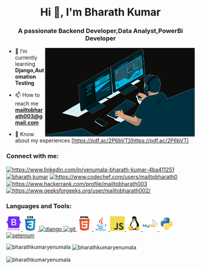 <h1 align="center">Hi 👋, I'm Bharath Kumar</h1>
<h3 align="center">A passionate Backend Developer,Data Analyst,PowerBi Developer</h3>
<img align="right" alt="Coading" width="400"src="https://raw.githubusercontent.com/Potential17/Potential17/master/user%20(2).gif">

- 🌱 I’m currently learning **Django,Automation Testing**

- 📫 How to reach me **mailtobharath003@gmail.com**

- 📄 Know about my experiences [https://pdf.ac/2P6bVT](https://pdf.ac/2P6bVT)

<h3 align="left">Connect with me:</h3>
<p align="left">
<a href="https://linkedin.com/in/https://www.linkedin.com/in/yenumala-bharath-kumar-4ba411251" target="blank"><img align="center" src="https://raw.githubusercontent.com/rahuldkjain/github-profile-readme-generator/master/src/images/icons/Social/linked-in-alt.svg" alt="https://www.linkedin.com/in/yenumala-bharath-kumar-4ba411251" height="30" width="40" /></a>
<a href="https://fb.com/bharath kumar" target="blank"><img align="center" src="https://raw.githubusercontent.com/rahuldkjain/github-profile-readme-generator/master/src/images/icons/Social/facebook.svg" alt="bharath kumar" height="30" width="40" /></a>
<a href="https://www.codechef.com/users/https://www.codechef.com/users/mailtobharath0" target="blank"><img align="center" src="https://cdn.jsdelivr.net/npm/simple-icons@3.1.0/icons/codechef.svg" alt="https://www.codechef.com/users/mailtobharath0" height="30" width="40" /></a>
<a href="https://www.hackerrank.com/https://www.hackerrank.com/profile/mailtobharath003" target="blank"><img align="center" src="https://raw.githubusercontent.com/rahuldkjain/github-profile-readme-generator/master/src/images/icons/Social/hackerrank.svg" alt="https://www.hackerrank.com/profile/mailtobharath003" height="30" width="40" /></a>
<a href="https://auth.geeksforgeeks.org/user/https://www.geeksforgeeks.org/user/mailtobharath002/" target="blank"><img align="center" src="https://raw.githubusercontent.com/rahuldkjain/github-profile-readme-generator/master/src/images/icons/Social/geeks-for-geeks.svg" alt="https://www.geeksforgeeks.org/user/mailtobharath002/" height="30" width="40" /></a>
</p>

<h3 align="left">Languages and Tools:</h3>
<p align="left"> <a href="https://getbootstrap.com" target="_blank" rel="noreferrer"> <img src="https://raw.githubusercontent.com/devicons/devicon/master/icons/bootstrap/bootstrap-plain-wordmark.svg" alt="bootstrap" width="40" height="40"/> </a> <a href="https://www.w3schools.com/css/" target="_blank" rel="noreferrer"> <img src="https://raw.githubusercontent.com/devicons/devicon/master/icons/css3/css3-original-wordmark.svg" alt="css3" width="40" height="40"/> </a> <a href="https://www.djangoproject.com/" target="_blank" rel="noreferrer"> <img src="https://cdn.worldvectorlogo.com/logos/django.svg" alt="django" width="40" height="40"/> </a> <a href="https://git-scm.com/" target="_blank" rel="noreferrer"> <img src="https://www.vectorlogo.zone/logos/git-scm/git-scm-icon.svg" alt="git" width="40" height="40"/> </a> <a href="https://www.w3.org/html/" target="_blank" rel="noreferrer"> <img src="https://raw.githubusercontent.com/devicons/devicon/master/icons/html5/html5-original-wordmark.svg" alt="html5" width="40" height="40"/> </a> <a href="https://www.java.com" target="_blank" rel="noreferrer"> <img src="https://raw.githubusercontent.com/devicons/devicon/master/icons/java/java-original.svg" alt="java" width="40" height="40"/> </a> <a href="https://developer.mozilla.org/en-US/docs/Web/JavaScript" target="_blank" rel="noreferrer"> <img src="https://raw.githubusercontent.com/devicons/devicon/master/icons/javascript/javascript-original.svg" alt="javascript" width="40" height="40"/> </a> <a href="https://www.linux.org/" target="_blank" rel="noreferrer"> <img src="https://raw.githubusercontent.com/devicons/devicon/master/icons/linux/linux-original.svg" alt="linux" width="40" height="40"/> </a> <a href="https://www.mysql.com/" target="_blank" rel="noreferrer"> <img src="https://raw.githubusercontent.com/devicons/devicon/master/icons/mysql/mysql-original-wordmark.svg" alt="mysql" width="40" height="40"/> </a> <a href="https://www.python.org" target="_blank" rel="noreferrer"> <img src="https://raw.githubusercontent.com/devicons/devicon/master/icons/python/python-original.svg" alt="python" width="40" height="40"/> </a> <a href="https://www.selenium.dev" target="_blank" rel="noreferrer"> <img src="https://raw.githubusercontent.com/detain/svg-logos/780f25886640cef088af994181646db2f6b1a3f8/svg/selenium-logo.svg" alt="selenium" width="40" height="40"/> </a> </p>

<p><img align="left" src="https://github-readme-stats.vercel.app/api/top-langs?username=bharathkumaryenumala&show_icons=true&locale=en&layout=compact" alt="bharathkumaryenumala" /></p>

<p>&nbsp;<img align="center" src="https://github-readme-stats.vercel.app/api?username=bharathkumaryenumala&show_icons=true&locale=en" alt="bharathkumaryenumala" /></p>

<p><img align="center" src="https://github-readme-streak-stats.herokuapp.com/?user=bharathkumaryenumala&" alt="bharathkumaryenumala" /></p>
